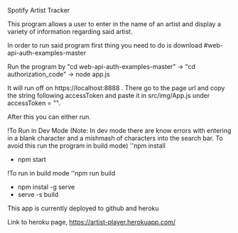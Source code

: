 Spotify Artist Tracker

This program allows a user to enter in the name of an artist and display a variety of information regarding said artist.

In order to run said program first thing you need to do is download #web-api-auth-examples-master

Run the program by "cd web-api-auth-examples-master" -> "cd authorization_code" -> node app.js

It will run off on https://localhost:8888 . There go to the page url and copy the string following accessToken and paste it in src/img/App.js under accessToken = "".

After this you can either run. 

!To Run in Dev Mode (Note: In dev mode there are know errors with entering in a blank character and a mishmash of characters into the search bar. To avoid this run the program in build mode)
''npm install
  - npm start

!To run in build mode
''npm run build
  - npm instal -g serve
  - serve -s build


  This app is currently deployed to github and heroku

  Link to heroku page, https://artist-player.herokuapp.com/


